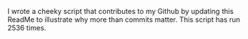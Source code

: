 I wrote a cheeky script that contributes to my Github by updating this ReadMe to illustrate why more than commits matter. This script has run 2536 times.